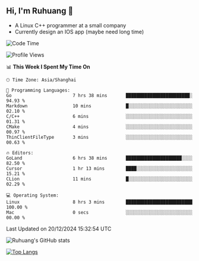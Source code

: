 ## Hi, I'm Ruhuang 👋

- A Linux C++ programmer at a small company
- Currently design an IOS app (maybe need long time)

<!--START_SECTION:waka-->
![Code Time](http://img.shields.io/badge/Code%20Time-209%20hrs%2021%20mins-blue)

![Profile Views](http://img.shields.io/badge/Profile%20Views-0-blue)

📊 **This Week I Spent My Time On** 

```text
🕑︎ Time Zone: Asia/Shanghai

💬 Programming Languages: 
Go                       7 hrs 38 mins       ████████████████████████░   94.93 % 
Markdown                 10 mins             █░░░░░░░░░░░░░░░░░░░░░░░░   02.10 % 
C/C++                    6 mins              ░░░░░░░░░░░░░░░░░░░░░░░░░   01.31 % 
CMake                    4 mins              ░░░░░░░░░░░░░░░░░░░░░░░░░   00.97 % 
ThinClientFileType       3 mins              ░░░░░░░░░░░░░░░░░░░░░░░░░   00.63 % 

🔥 Editors: 
GoLand                   6 hrs 38 mins       █████████████████████░░░░   82.50 % 
Cursor                   1 hr 13 mins        ████░░░░░░░░░░░░░░░░░░░░░   15.21 % 
CLion                    11 mins             █░░░░░░░░░░░░░░░░░░░░░░░░   02.29 % 

💻 Operating System: 
Linux                    8 hrs 3 mins        █████████████████████████   100.00 % 
Mac                      0 secs              ░░░░░░░░░░░░░░░░░░░░░░░░░   00.00 % 
```


 Last Updated on 20/12/2024 15:32:54 UTC
<!--END_SECTION:waka-->

![Ruhuang's GitHub stats](https://github-readme-stats.vercel.app/api?username=ruhuang2001&count_private=true&hide_title=true&show_icons=true&theme=vue)

[![Top Langs](https://github-readme-stats.vercel.app/api/top-langs/?username=ruhuang2001&layout=compact)](https://github.com/anuraghazra/github-readme-stats)
